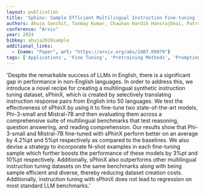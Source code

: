 ```yaml
---
layout: publication
title: 'Sphinx: Sample Efficient Multilingual Instruction Fine-tuning Through N-shot Guided Prompting'
authors: Ahuja Sanchit, Tanmay Kumar, Chauhan Hardik Hansrajbhai, Patra Barun, Aggarwal Kriti, Del Corro Luciano, Mitra Arindam, Dhamecha Tejas Indulal, Awadallah Ahmed, Choudhary Monojit, Chaudhary Vishrav, Sitaram Sunayana
conference: "Arxiv"
year: 2024
bibkey: ahuja2024sample
additional_links:
  - {name: "Paper", url: "https://arxiv.org/abs/2407.09879"}
tags: ['Applications', 'Fine Tuning', 'Pretraining Methods', 'Prompting', 'RAG', 'Training Techniques']
---
```

'Despite the remarkable success of LLMs in English, there is a significant gap in performance in non-English languages. In order to address this, we introduce a novel recipe for creating a multilingual synthetic instruction tuning dataset, sPhinX, which is created by selectively translating instruction response pairs from English into 50 languages. We test the effectiveness of sPhinX by using it to fine-tune two state-of-the-art models, Phi-3-small and Mistral-7B and then evaluating them across a comprehensive suite of multilingual benchmarks that test reasoning, question answering, and reading comprehension. Our results show that Phi-3-small and Mistral-7B fine-tuned with sPhinX perform better on an average by 4.2&#37;pt and 5&#37;pt respectively as compared to the baselines. We also devise a strategy to incorporate N-shot examples in each fine-tuning sample which further boosts the performance of these models by 3&#37;pt and 10&#37;pt respectively. Additionally, sPhinX also outperforms other multilingual instruction tuning datasets on the same benchmarks along with being sample efficient and diverse, thereby reducing dataset creation costs. Additionally, instruction tuning with sPhinX does not lead to regression on most standard LLM benchmarks.'

